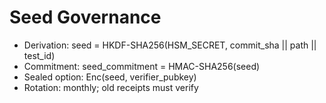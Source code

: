 # Seed Governance

- Derivation: seed = HKDF-SHA256(HSM_SECRET, commit_sha || path || test_id)
- Commitment: seed_commitment = HMAC-SHA256(seed)
- Sealed option: Enc(seed, verifier_pubkey)
- Rotation: monthly; old receipts must verify
